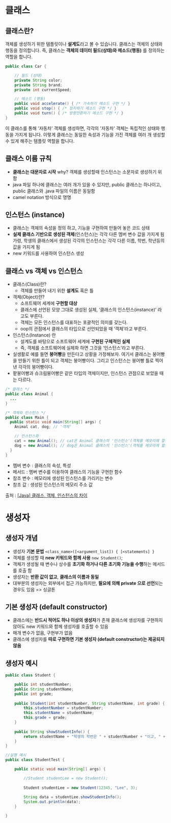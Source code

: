 # 클래스
## 클래스란?
객체를 생성하기 위한 템플릿이나 **설계도**라고 볼 수 있습니다. 클래스는 객체의 상태와 행동을 정의합니다. 즉, 클래스는 **객체의 데이터 필드(상태)와 메소드(행동)** 를 정의하는 역할을 합니다.

```java
public class Car {

    // 필드 (상태)
    private String color;
    private String brand;
    private int currentSpeed;

    // 메소드 (행동)
    public void accelerate() { /* 가속하기 메소드 구현 */ }
    public void stop() { /* 정지하기 메소드 구현 */ }
    public void turn() { /* 방향전환하기 메소드 구현 */ }
}
```

이 클래스를 통해 '자동차' 객체를 생성하면, 각각의 '자동차' 객체는 독립적인 상태와 행동을 가지게 됩니다. 이렇게 클래스는 동일한 속성과 기능을 가진 객체를 여러 개 생성할 수 있게 해주는 템플릿 역할을 합니다.


## 클래스 이름 규칙
- **클래스는 대문자로 시작**
	why? 객체를 생성할때 인스턴스는 소문자로 생성하기 위함
- java 파일 하나에 클래스는 여러 개가 있을 수 있지만, public 클래스는 하나이고, public 클래스와 .java 파일의 이름은 동일함
- camel notation 방식으로 명명



## 인스턴스 (instance)
- 클래스는 객체의 속성을 정의 하고, 기능을 구현하여 만들어 놓은 코드 상태
- **실제 클래스 기반으로 생성된 객체**(인스턴스)는 각각 다른 멤버 변수 값을 가지게 됨
    가령, 학생의 클래스에서 생성된 각각의 인스턴스는 각각 다른 이름, 학번, 학년등의 값을 가지게 됨
- new 키워드를 사용하여 인스턴스 생성

## 클래스 vs 객체 vs 인스턴스
 - 클래스(Class)란? 
	- 객체를 만들어 내기 위한 **설계도** 혹은 틀
- 객체(Object)란? 
	- 소프트웨어 세계에 **구현할 대상**
	- 클래스에 선언된 모양 그대로 생성된 실체, ‘클래스의 인스턴스(instance)’ 라고도 부른다.
	- 객체는 모든 인스턴스를 대표하는 포괄적인 의미를 갖는다.
	- oop의 관점에서 클래스의 타입으로 선언되었을 때 ‘객체’라고 부른다.
- 인스턴스(Instance) 란
	- 설계도를 바탕으로 소프트웨어 세계에 **구현된 구체적인 실체**
	- 즉, 객체를 소프트웨어에 실체화 하면 그것을 ‘인스턴스’라고 부른다.
- 실생활로 예를 들면 **붕어빵**을 만든다고 상황을 가정해보자. 여기서 클래스는 붕어빵을 만들기 위한 틀이 되고 객체는 붕어빵이다. 그리고 인스턴스는 붕어빵 틀로 찍어낸 각각의 붕어빵이다.
- 팥붕어빵과 슈크림붕어빵은 같은 타입의 객체이지만, 인스턴스 관점으로 보았을 때는 다르다.
```java
/* 클래스 */
public class Animal {
  ...
}

/* 객체와 인스턴스 */
public class Main {
  public static void main(String[] args) {
    Animal cat, dog; // '객체'

    // 인스턴스화
    cat = new Animal(); // cat은 Animal 클래스의 '인스턴스'(객체를 메모리에 할당)
    dog = new Animal(); // dog은 Animal 클래스의 '인스턴스'(객체를 메모리에 할당)
  }
}
```
- 멤버 변수 : 클래스의 속성, 특성
- 메서드 : 멤버 변수를 이용하여 클래스의 기능을 구현한 함수
- 참조 변수 : 메모리에 생성된 인스턴스를 가리키는 변수
- 참조 값 : 생성된 인스턴스의 메모리 주소 값

출처 : [[Java] 클래스, 객체, 인스턴스의 차이](https://gmlwjd9405.github.io/2018/09/17/class-object-instance.html)

# 생성자
## 생성자 개념
- 생성자 **기본 문법** `<class_name>([<argument_list]) { [<statements] }`
- 객체를 생성할 때 **new 키워드와 함께 사용**  `new Student()`;
- 객체가 생성될 때 변수나 상수를 **초기화 하거나 다른 초기화 기능을 수행**하는 메서드를 호출 함
- 생성자는 **반환 값이 없고**, **클래스의 이름과 동일**
- 대부분의 생성자는 외부에서 접근 가능하지만, **필요에 의해 private 으로 선언**되는 경우도 있음 => 싱글톤


## 기본 생성자 (default constructor)
- 클래스에는 **반드시 적어도 하나 이상의 생성자**가 존재
	클래스에 생성자를 구현하지 않아도 new 키워드와 함께 생성자를 호출할 수 있음
- 매개 변수가 없음, 구현부가 없음
- 클래스에 생성자를 **따로 구현하면 기본 생성자 (default constructor)는 제공되지 않음**


## 생성자 예시
```java
public class Student {

	public int studentNumber;
	public String studentName;
	public int grade;
	
	public Student(int studentNumber, String studentName, int grade) {
		this.studentNumber = studentNumber;
		this.studentName = studentName;
		this.grade = grade;
	}
	
	public String showStudentInfo() {
		return studentName + "학생의 학번은 " + studentNumber + "이고, " + grade + "학년 입니다.";
	}
}
```


```java
//실행 예시
public class StudentTest {

	public static void main(String[] args) {

		//Student studentLee = new Student();
		
		Student studentLee = new Student(12345, "Lee", 3);
		
		String data = studentLee.showStudentInfo();
		System.out.println(data);
	}

}
```

